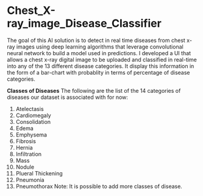 # Chest_X-ray_image_Disease_Classifier

The goal of this AI solution is to detect in real time diseases from chest x-ray images
using deep learning algorithms that leverage convolutional neural network to build
a model used in predictions. I developed a UI that allows a chest x-ray digital image to be uploaded and classified in real-time into any of the 13 different disease categories. It display this information in the form of a bar-chart with probablity in terms of percentage of disease categories.

**Classes of Diseases**
The following are the list of the 14 categories of diseases our dataset is associated with
for now:
1. Atelectasis
2. Cardiomegaly
3. Consolidation
4. Edema
5. Emphysema
6. Fibrosis
7. Hernia
8. Infiltration
9. Mass
10. Nodule
11. Plueral Thickening
12. Pneumonia
13. Pneumothorax
Note: It is possible to add more classes of disease.
